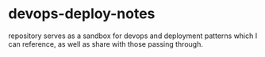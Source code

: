 # devops-deploy-notes
repository serves as a sandbox for devops and deployment patterns which I can reference, as well as share with those passing through.
